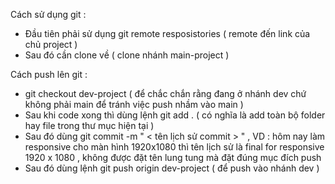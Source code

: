 Cách sử dụng git : 
- Đầu tiên phải sử dụng git remote resposistories  ( remote đến link của chủ project )
- Sau đó cần clone về ( clone nhánh main-project )

Cách push lên git :
- git checkout dev-project ( để chắc chắn rằng đang ở nhánh dev chứ không phải main để tránh việc push nhầm vào main )
- Sau khi code xong thì dùng lệnh git add . ( có nghĩa là add toàn bộ folder hay file trong thư mục hiện tại )
- Sau đó dùng git commit -m " < tên lịch sử commit > " , VD : hôm nay làm responsive cho màn hình 1920x1080 thì tên lịch sử là final for responsive 1920 x 1080 , không được đặt tên lung tung mà đặt đúng mục đích push
- Sau đó dùng lệnh git push origin dev-project ( để push vào nhánh dev )



